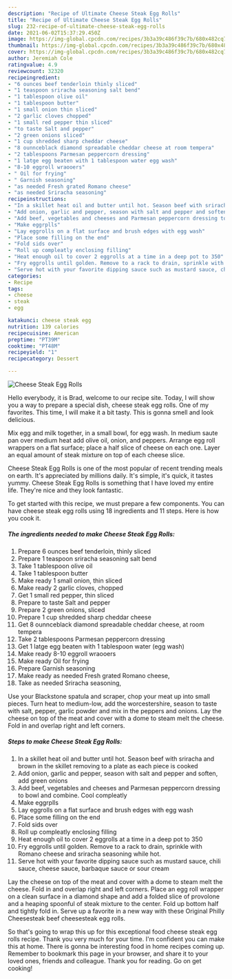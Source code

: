 ```yaml
---
description: "Recipe of Ultimate Cheese Steak Egg Rolls"
title: "Recipe of Ultimate Cheese Steak Egg Rolls"
slug: 232-recipe-of-ultimate-cheese-steak-egg-rolls
date: 2021-06-02T15:37:29.450Z
image: https://img-global.cpcdn.com/recipes/3b3a39c486f39c7b/680x482cq70/cheese-steak-egg-rolls-recipe-main-photo.jpg
thumbnail: https://img-global.cpcdn.com/recipes/3b3a39c486f39c7b/680x482cq70/cheese-steak-egg-rolls-recipe-main-photo.jpg
cover: https://img-global.cpcdn.com/recipes/3b3a39c486f39c7b/680x482cq70/cheese-steak-egg-rolls-recipe-main-photo.jpg
author: Jeremiah Cole
ratingvalue: 4.9
reviewcount: 32320
recipeingredient:
- "6 ounces beef tenderloin thinly sliced"
- "1 teaspoon sriracha seasoning salt bend"
- "1 tablespoon olive oil"
- "1 tablespoon butter"
- "1 small onion thin sliced"
- "2 garlic cloves chopped"
- "1 small red pepper thin sliced"
- "to taste Salt and pepper"
- "2 green onions sliced"
- "1 cup shredded sharp cheddar cheese"
- "8 ounnceblack diamond spreadable cheddar cheese at room tempera"
- "2 tablespoons Parmesan peppercorn dressing"
- "1 latge egg beaten with 1 tablespoon water egg wash"
- "8-10 eggroll wraooers"
- " Oil for frying"
- " Garnish seasoning"
- "as needed Fresh grated Romano cheese"
- "as needed Sriracha seasoning"
recipeinstructions:
- "In a skillet heat oil and butter until hot. Season beef with sriracha and brown in the skillet removing to a plate as each piece is cooked"
- "Add onion, garlic and pepper, season with salt and pepper and soften, add green onions"
- "Add beef, vegetables and cheeses and Parmesan peppercorn dressing to bowl and combine. Cool compleatly"
- "Make eggrplls"
- "Lay eggrolls on a flat surface and brush edges with egg wash"
- "Place some filling on the end"
- "Fold sids over"
- "Roll up compleatly enclosing filling"
- "Heat enough oil to cover 2 eggrolls at a time in a deep pot to 350"
- "Fry eggrolls until golden. Remove to a rack to drain, sprinkle with Romano cheese and sriracha seasoning while hot."
- "Serve hot with your favorite dipping sauce such as mustard sauce, chili sauce, cheese sauce, barbaque sauce or sour cream"
categories:
- Recipe
tags:
- cheese
- steak
- egg

katakunci: cheese steak egg 
nutrition: 139 calories
recipecuisine: American
preptime: "PT39M"
cooktime: "PT48M"
recipeyield: "1"
recipecategory: Dessert

---
```



![Cheese Steak Egg Rolls](https://img-global.cpcdn.com/recipes/3b3a39c486f39c7b/680x482cq70/cheese-steak-egg-rolls-recipe-main-photo.jpg)

Hello everybody, it is Brad, welcome to our recipe site. Today, I will show you a way to prepare a special dish, cheese steak egg rolls. One of my favorites. This time, I will make it a bit tasty. This is gonna smell and look delicious.

Mix egg and milk together, in a small bowl, for egg wash. In medium saute pan over medium heat add olive oil, onion, and peppers. Arrange egg roll wrappers on a flat surface; place a half slice of cheese on each one. Layer an equal amount of steak mixture on top of each cheese slice.

Cheese Steak Egg Rolls is one of the most popular of recent trending meals on earth. It's appreciated by millions daily. It's simple, it's quick, it tastes yummy. Cheese Steak Egg Rolls is something that I have loved my entire life. They're nice and they look fantastic.


To get started with this recipe, we must prepare a few components. You can have cheese steak egg rolls using 18 ingredients and 11 steps. Here is how you cook it.

<!--inarticleads1-->

##### The ingredients needed to make Cheese Steak Egg Rolls:

1. Prepare 6 ounces beef tenderloin, thinly sliced
1. Prepare 1 teaspoon sriracha seasoning salt bend
1. Take 1 tablespoon olive oil
1. Take 1 tablespoon butter
1. Make ready 1 small onion, thin sliced
1. Make ready 2 garlic cloves, chopped
1. Get 1 small red pepper, thin sliced
1. Prepare to taste Salt and pepper
1. Prepare 2 green onions, sliced
1. Prepare 1 cup shredded sharp cheddar cheese
1. Get 8 ounnceblack diamond spreadable cheddar cheese, at room tempera
1. Take 2 tablespoons Parmesan peppercorn dressing
1. Get 1 latge egg beaten with 1 tablespoon water (egg wash)
1. Make ready 8-10 eggroll wraooers
1. Make ready  Oil for frying
1. Prepare  Garnish seasoning
1. Make ready as needed Fresh grated Romano cheese,
1. Take as needed Sriracha seasoning,


Use your Blackstone spatula and scraper, chop your meat up into small pieces. Turn heat to medium-low, add the worcestershire, season to taste with salt, pepper, garlic powder and mix in the peppers and onions. Lay the cheese on top of the meat and cover with a dome to steam melt the cheese. Fold in and overlap right and left corners. 

<!--inarticleads2-->

##### Steps to make Cheese Steak Egg Rolls:

1. In a skillet heat oil and butter until hot. Season beef with sriracha and brown in the skillet removing to a plate as each piece is cooked
1. Add onion, garlic and pepper, season with salt and pepper and soften, add green onions
1. Add beef, vegetables and cheeses and Parmesan peppercorn dressing to bowl and combine. Cool compleatly
1. Make eggrplls
1. Lay eggrolls on a flat surface and brush edges with egg wash
1. Place some filling on the end
1. Fold sids over
1. Roll up compleatly enclosing filling
1. Heat enough oil to cover 2 eggrolls at a time in a deep pot to 350
1. Fry eggrolls until golden. Remove to a rack to drain, sprinkle with Romano cheese and sriracha seasoning while hot.
1. Serve hot with your favorite dipping sauce such as mustard sauce, chili sauce, cheese sauce, barbaque sauce or sour cream


Lay the cheese on top of the meat and cover with a dome to steam melt the cheese. Fold in and overlap right and left corners. Place an egg roll wrapper on a clean surface in a diamond shape and add a folded slice of provolone and a heaping spoonful of steak mixture to the center. Fold up bottom half and tightly fold in. Serve up a favorite in a new way with these Original Philly Cheesesteak beef cheesesteak egg rolls. 

So that's going to wrap this up for this exceptional food cheese steak egg rolls recipe. Thank you very much for your time. I'm confident you can make this at home. There is gonna be interesting food in home recipes coming up. Remember to bookmark this page in your browser, and share it to your loved ones, friends and colleague. Thank you for reading. Go on get cooking!
